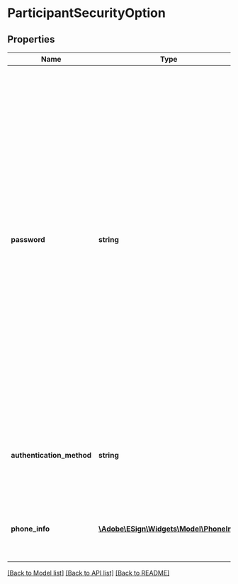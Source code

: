 # ParticipantSecurityOption

## Properties
Name | Type | Description | Notes
------------ | ------------- | ------------- | -------------
**password** | **string** | The password required for the participant to view and sign the document. Note that AdobeSign will never show this password to anyone, so you will need to separately communicate it to any relevant parties. The password will not be returned in GET call. In case of PUT call, password associated with Agreement resource will remain unchanged if no password is specified but authentication method is provided as PASSWORD | [optional] 
**authentication_method** | **string** | The authentication method for the participants to have access to view and sign the document | [optional] 
**phone_info** | [**\Adobe\ESign\Widgets\Model\PhoneInfo**](PhoneInfo.md) | The phoneInfo required for the participant to view and sign the document | [optional] 

[[Back to Model list]](../README.md#documentation-for-models) [[Back to API list]](../README.md#documentation-for-api-endpoints) [[Back to README]](../README.md)


